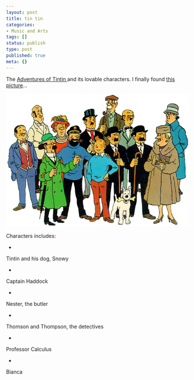 ```yaml
---
layout: post
title: tin tin
categories:
- Music and Arts
tags: []
status: publish
type: post
published: true
meta: {}
---
```

The [Adventures of Tintin ](http://en.wikipedia.org/wiki/The_Adventures_of_Tintin)and its lovable characters. I finally found [this picture](http://en.wikipedia.org/wiki/Image:TintinCast.gif)...

![](/img/tintincast.gif)

Characters includes:

-  

Tintin and his dog, Snowy

-  

Captain Haddock

-  

Nester, the butler

-  

Thomson and Thompson, the detectives

-  

Professor Calculus

-  

Bianca


